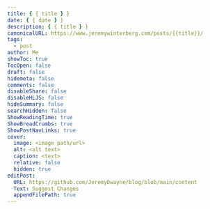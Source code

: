 ```yaml
---
title: { { title } }
date: { { date } }
description: { { title } }
canonicalURL: https://www.jeremywinterberg.com/posts/{{title}}/
tags:
  - post
author: Me
showToc: true
TocOpen: false
draft: false
hidemeta: false
comments: false
disableShare: false
disableHLJS: false
hideSummary: false
searchHidden: false
ShowReadingTime: true
ShowBreadCrumbs: true
ShowPostNavLinks: true
cover:
  image: <image path/url>
  alt: <alt text>
  caption: <text>
  relative: false
  hidden: true
editPost:
  URL: https://github.com/JeremyDwayne/blog/blob/main/content
  Text: Suggest Changes
  appendFilePath: true
---
```

